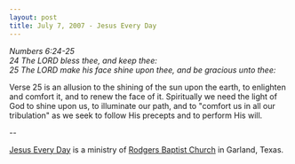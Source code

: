 ```yaml
---
layout: post
title: July 7, 2007 - Jesus Every Day
---
```


_Numbers 6:24-25  
24 The LORD bless thee, and keep thee:  
25 The LORD make his face shine upon thee, and be gracious unto
thee:_

Verse 25 is an allusion to the shining of the sun upon the earth,
to enlighten and comfort it, and to renew the face of it. Spiritually
we need the light of God to shine upon us, to illuminate our path, and
to "comfort us in all our tribulation" as we seek to follow His
precepts and to perform His will.

 --

<a href=http://jesuseveryday.net>Jesus Every Day</a> is a ministry of <a href=http://rodgersbaptist.net>Rodgers Baptist Church</a> in Garland, Texas.
